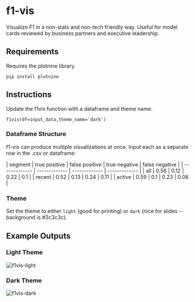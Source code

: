 # f1-vis
Visualize F1 in a non-stats and non-tech friendly way. Useful for model cards reviewed by business partners and executive leadership.

## Requirements
Requires the plotnine library.
```
pip install plotnine
```

## Instructions
Update the f1vis function with a dataframe and theme name.

```
f1vis(df=input_data,theme_name='dark')
```

### Dataframe Structure
f1-vis can produce multiple visualizations at once. Input each as a separate row in the .csv or dataframe:

| segment | true positive | false positive | true negative | false negative | 
| ------------- | ------------- | ------------- | ------------- |
| all | 0.56 | 0.12 | 0.22 | 0.1 | 
| recent | 0.52 | 0.13 | 0.24 | 0.11 | 
| active | 0.59 | 0.1 | 0.23 | 0.08 | 

### Theme
Set the theme to either ```light``` (good for printing) or ```dark``` (nice for slides -- background is #3c3c3c).

## Example Outputs
### Light Theme
![f1vis-light](https://user-images.githubusercontent.com/83668288/191360647-7883d328-5e51-434b-8a80-ccdf941ca568.png)

### Dark Theme
![f1vis-dark](https://user-images.githubusercontent.com/83668288/191360678-ca40b319-d7ee-4e7c-aee7-3f33ef965e8f.png)
